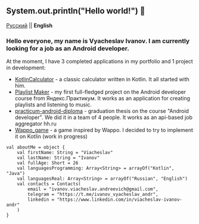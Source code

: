 ## System.out.println("Hello world!") 👋
[Русский](https://github.com/CNJerry-IvanovVyacheslav/CNJerry-IvanovVyacheslav/blob/main/README.md) || **English**

### Hello everyone, my name is Vyacheslav Ivanov. I am currently looking for a job as an Android developer.

At the moment, I have 3 completed applications in my portfolio and 1 project in development:
- [KotlinCalculator](https://github.com/CNJerry-IvanovVyacheslav/KotlinCalculator) - a classic calculator written in Kotlin. It all started with him.
- [Playlist Maker](https://github.com/CNJerry-IvanovVyacheslav/Playlist_Maker) - my first full-fledged project on the Android developer course from Яндекс.Практикум. It works as an application for creating playlists and listening to music.
- [practicum-android-diploma](https://github.com/CNJerry-IvanovVyacheslav/practicum-android-diploma) - graduation thesis on the course "Android developer". We did it in a team of 4 people. It works as an api-based job aggregator hh.ru
- [Wappo_game](https://github.com/CNJerry-IvanovVyacheslav/Wappo_game) - a game inspired by Wappo. I decided to try to implement it on Kotlin (work in progress)

```
val aboutMe = object {
	val firstName: String = "Viacheslav"
	val lastName: String = "Ivanov"
	val fullAge: Short = 26
	val languagesProgramming: Array<String> = arrayOf("Kotlin", "Java")
	val languagesReal: Array<String> = arrayOf("Russian", "English")
	val contacts = Contacts(
		email = "ivanov.viacheslav.andreevich@gmail.com",
		telegram = "https://t.me/ivanov_vyacheslav_andr",
		linkedin = "https://www.linkedin.com/in/viacheslav-ivanov-andr"
	)
}
```
